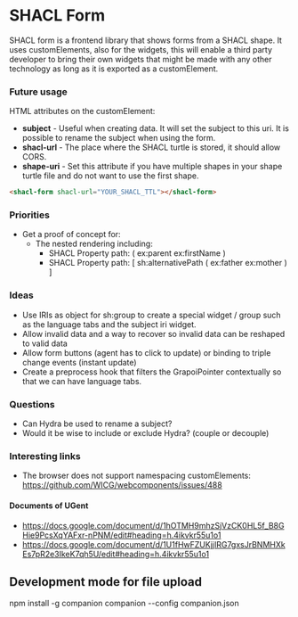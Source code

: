# SHACL Form

SHACL form is a frontend library that shows forms from a SHACL shape.
It uses customElements, also for the widgets, this will enable a third party developer to bring their own widgets that might be made with any other technology as long as it is exported as a customElement.

### Future usage

HTML attributes on the customElement:

- __subject__   - Useful when creating data. It will set the subject to this uri. It is possible to rename the subject when using the form.
- __shacl-url__ - The place where the SHACL turtle is stored, it should allow CORS.
- __shape-uri__ - Set this attribute if you have multiple shapes in your shape turtle file and do not want to use the first shape.

```html
<shacl-form shacl-url="YOUR_SHACL_TTL"></shacl-form>
```

### Priorities

- Get a proof of concept for:
  - The nested rendering including:
    - SHACL Property path: ( ex:parent ex:firstName )
    - SHACL Property path: [ sh:alternativePath ( ex:father ex:mother  ) ]

### Ideas

- Use IRIs as object for sh:group to create a special widget / group such as the language tabs and the subject iri widget.
- Allow invalid data and a way to recover so invalid data can be reshaped to valid data
- Allow form buttons (agent has to click to update) or binding to triple change events (instant update)
- Create a preprocess hook that filters the GrapoiPointer contextually so that we can have language tabs.

### Questions

- Can Hydra be used to rename a subject?
- Would it be wise to include or exclude Hydra? (couple or decouple)

### Interesting links

- The browser does not support namespacing customElements: https://github.com/WICG/webcomponents/issues/488

#### Documents of UGent

- https://docs.google.com/document/d/1hOTMH9mhzSjVzCK0HL5f_B8GHie9PcsXqYAFxr-nPNM/edit#heading=h.4ikvkr55u1o1
- https://docs.google.com/document/d/1U1fHwFZUKjjIRG7gxsJrBNMHXkEs7pR2e3IkeK7qh5U/edit#heading=h.4ikvkr55u1o1


## Development mode for file upload

npm install -g companion
companion --config companion.json